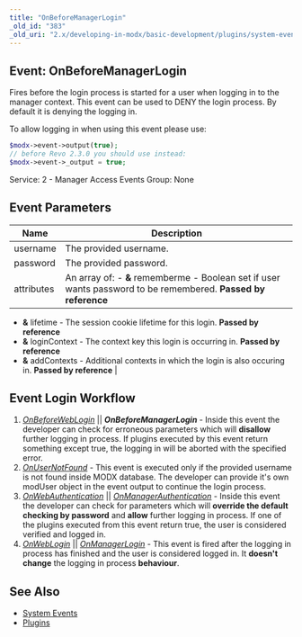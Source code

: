 ```yaml
---
title: "OnBeforeManagerLogin"
_old_id: "383"
_old_uri: "2.x/developing-in-modx/basic-development/plugins/system-events/onbeforemanagerlogin"
---
```


## Event: OnBeforeManagerLogin

Fires before the login process is started for a user when logging in to the manager context. This event can be used to DENY the login process. By default it is denying the logging in.

To allow logging in when using this event please use:

``` php
$modx->event->output(true);
// before Revo 2.3.0 you should use instead:
$modx->event->_output = true;
```

Service: 2 - Manager Access Events
Group: None

## Event Parameters

| Name       | Description                                                                                                    |
| ---------- | -------------------------------------------------------------------------------------------------------------- |
| username   | The provided username.                                                                                         |
| password   | The provided password.                                                                                         |
| attributes | An array of: - **&** rememberme - Boolean set if user wants password to be remembered. **Passed by reference** |
- **&** lifetime - The session cookie lifetime for this login. **Passed by reference**
- **&** loginContext - The context key this login is occurring in. **Passed by reference**
- **&** addContexts - Additional contexts in which the login is also occuring in. **Passed by reference** |

## Event Login Workflow

1. _[_OnBeforeWebLogin_](http://rtfm.modx.com/display/revolution20/OnBeforeWebLogin)_ || **_OnBeforeManagerLogin_** - Inside this event the developer can check for erroneous parameters which will **disallow** further logging in process. If plugins executed by this event return something except true, the logging in will be aborted with the specified error.
2. _[OnUserNotFound](http://rtfm.modx.com/display/revolution20/OnUserNotFound)_ - This event is executed only if the provided username is not found inside MODX database. The developer can provide it's own modUser object in the event output to continue the login process.
3. _[OnWebAuthentication](http://rtfm.modx.com/display/revolution20/OnWebAuthentication)_ || _[OnManagerAuthentication](http://rtfm.modx.com/display/revolution20/OnManagerAuthentication)_ - Inside this event the developer can check for parameters which will **override the default checking by password** and **allow** further logging in process. If one of the plugins executed from this event return true, the user is considered verified and logged in.
4. _[OnWebLogin](http://rtfm.modx.com/display/revolution20/OnWebLogin)_ || _[OnManagerLogin](http://rtfm.modx.com/display/revolution20/OnManagerLogin)_ - This event is fired after the logging in process has finished and the user is considered logged in. It **doesn't change** the logging in process **behaviour**.

## See Also

- [System Events](extending-modx/plugins/system-events "System Events")
- [Plugins](extending-modx/plugins "Plugins")
